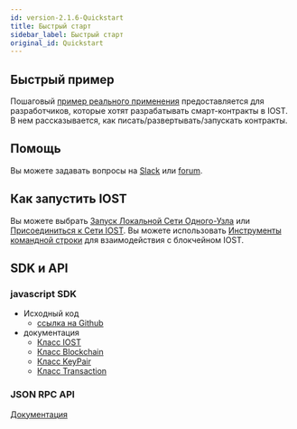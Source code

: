 ```yaml
---
id: version-2.1.6-Quickstart
title: Быстрый старт
sidebar_label: Быстрый старт
original_id: Quickstart
---
```


## Быстрый пример
Пошаговый [пример реального применения](5-lucky-bet/LuckyBet.md) предоставляется для разработчиков, которые хотят разрабатывать смарт-контракты в IOST.    
В нем рассказывается, как писать/развертывать/запускать контракты.   

## Помощь
Вы можете задавать вопросы на [Slack](https://iost-community.slack.com) или [forum](https://forum.iost.io).

## Как запустить IOST
Вы можете выбрать [Запуск Локальной Сети Одного-Узла](4-running-iost-node/LocalServer.md) или [Присоединиться к Сети IOST](4-running-iost-node/Deployment.md).
Вы можете использовать [Инструменты командной строки](4-running-iost-node/iWallet.md) для взаимодействия с блокчейном IOST.

## SDK и API
### javascript SDK
* Исходный код
   - [ссылка на Github](https://github.com/iost-official/iost.js)    
* документация   
   - [Класс IOST](7-iost-js/IOST-class.md)   
   - [Класс Blockchain](7-iost-js/Blockchain-class.md)   
   - [Класс KeyPair](7-iost-js/KeyPair-class.md)   
   - [Класс Transaction](7-iost-js/Transaction-class.md)

### JSON RPC API
[Документация](6-reference/API.md)  
